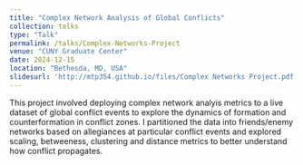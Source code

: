 ```yaml
---
title: "Complex Network Analysis of Global Conflicts"
collection: talks
type: "Talk"
permalink: /talks/Complex-Networks-Project
venue: "CUNY Graduate Center"
date: 2024-12-15
location: "Bethesda, MD, USA"
slidesurl: 'http://mtp354.github.io/files/Complex Networks Project.pdf'
---
```


This project involved deploying complex network analyis metrics to a live dataset of global conflict events to explore the dynamics of formation and counterformation in conflict zones. I partitioned the data into friends/enemy networks based on allegiances at particular conflict events and explored scaling, betweeness, clustering and distance metrics to better understand how conflict propagates.
